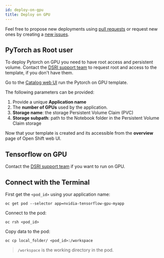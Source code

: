 ```yaml
---
id: deploy-on-gpu
title: Deploy on GPU
---
```


Feel free to propose new deployments using [pull requests](https://github.com/MaastrichtU-IDS/dsri-documentation/pulls) or request new ones by creating a [new issues](https://github.com/MaastrichtU-IDS/dsri-documentation/issues).



## PyTorch as Root user

To deploy Pytorch on GPU you need to have root access and persistent volume. Contact the [DSRI support team](mailto:dsri-support-l@maastrichtuniversity.nl) to request root and access to the template, if you don't have them.

Go to the [Catalog web UI](https://app.dsri.unimaas.nl:8443/console/catalog) run the Pytorch on GPU template.

The following parameters can be provided:

1. Provide a unique **Application name**
3. The **number of GPUs** used by the application.
4. **Storage name**: the storage Persistent Volume Claim (PVC)
5. **Storage subpath**: path to the Notebook folder in the Persistent Volume Claim storage

Now that your template is created and its accessible from the **overview** page of Open Shift web UI.

## Tensorflow on GPU

Contact the [DSRI support team](mailto:dsri-support-l@maastrichtuniversity.nl) if you want to run on GPU.

## Connect with the Terminal

First get the `<pod_id>` using your application name:

```shell
oc get pod --selector app=nvidia-tensorflow-gpu-myapp
```

Connect to the pod:

```shell
oc rsh <pod_id>
```

Copy data to the pod:

```shell
oc cp local_folder/ <pod_id>:/workspace
```

> `/workspace` is the working directory in the pod.
